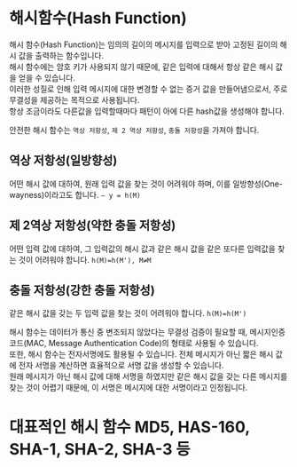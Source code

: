 # 해시함수(Hash Function)
해시 함수(Hash Function)는 임의의 길이의 메시지를 입력으로 받아 고정된 길이의 해시 값을 출력하는 함수입니다.  
해시 함수에는 암호 키가 사용되지 않기 때문에, 같은 입력에 대해서 항상 같은 해시 값을 얻을 수 있습니다.   
이러한 성질로 인해 입력 메시지에 대한 변경할 수 없는 증거 값을 만들어냄으로서, 주로 무결성을 제공하는 목적으로 사용됩니다.  
항상 조금이라도 다른값을 입력할때마다 패턴이 아에 다른 hash값을 생성해야 합니다.

안전한 해시 함수는 `역상 저항성`, `제 2 역상 저항성`, `충돌 저항성`을 가져야 합니다.

## 역상 저항성(일방향성)
어떤 해시 값에 대하여, 원래 입력 값을 찾는 것이 어려워야 하며, 이를 일방향성(One-wayness)이라고도 합니다.
`– y = h(M)`

## 제 2역상 저항성(약한 충돌 저항성)
어떤 입력 값에 대하여, 그 입력값의 해시 값과 같은 해시 값을 같은 또다른 입력값을 찾는 것이 어려워야 합니다.
`h(M)=h(M'), M≠M`

## 충돌 저항성(강한 충돌 저항성)
같은 해시 값을 갖는 두 입력 값을 찾는 것이 어려워야 합니다.
`h(M)=h(M')`

해시 함수는 데이터가 통신 중 변조되지 않았다는 무결성 검증이 필요할 때, 메시지인증코드(MAC, Message Authentication Code)의 형태로 사용될 수 있습니다.  
또한, 해시 함수는 전자서명에도 활용될 수 있습니다. 전체 메시지가 아닌 짧은 해시 값에 전자 서명을 계산하면 효율적으로 서명 값을 생성할 수 있습니다.  
원래 메시지가 아닌 해시 값에 대해 서명을 하였지만 같은 해시 값을 갖는 다른 메시지를 찾는 것이 어렵기 때문에, 이 서명은 메시지에 대한 서명이라고 인정됩니다.  

# 대표적인 해시 함수 MD5, HAS-160, SHA-1, SHA-2, SHA-3 등
